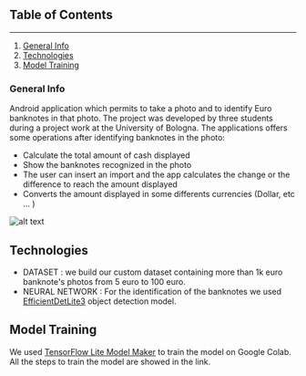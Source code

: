 ## Table of Contents
***
1. [General Info](#general-info)
2. [Technologies](#technologies)
3. [Model Training](#model-training)

### General Info

Android application which permits to take a photo and to identify Euro banknotes in that photo. The project was developed by three students during a project work at the University of Bologna.
The applications offers some operations after identifying banknotes in the photo:
* Calculate the total amount of cash displayed
* Show the banknotes recognized in the photo
* The user can insert an import and the app calculates the change or the difference to reach the amount displayed
* Converts the amount displayed in some differents currencies (Dollar, etc ... )

![alt text]() 

## Technologies

* DATASET : we build our custom dataset containing more than 1k euro banknote's photos from 5 euro to 100 euro.
* NEURAL NETWORK : For the identification of the banknotes we used [EfficientDetLite3](https://github.com/google/automl/tree/master/efficientdet) object detection model.

## Model Training

We used [TensorFlow Lite Model Maker](https://www.tensorflow.org/lite/guide/model_maker) to train the model on Google Colab. All the steps to train the model are showed in the link. 

